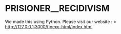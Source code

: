 # PRISIONER__RECIDIVISM
We made this using Python. Please visit our website : > http://127.0.0.1:3000/finexo-html/index.html
